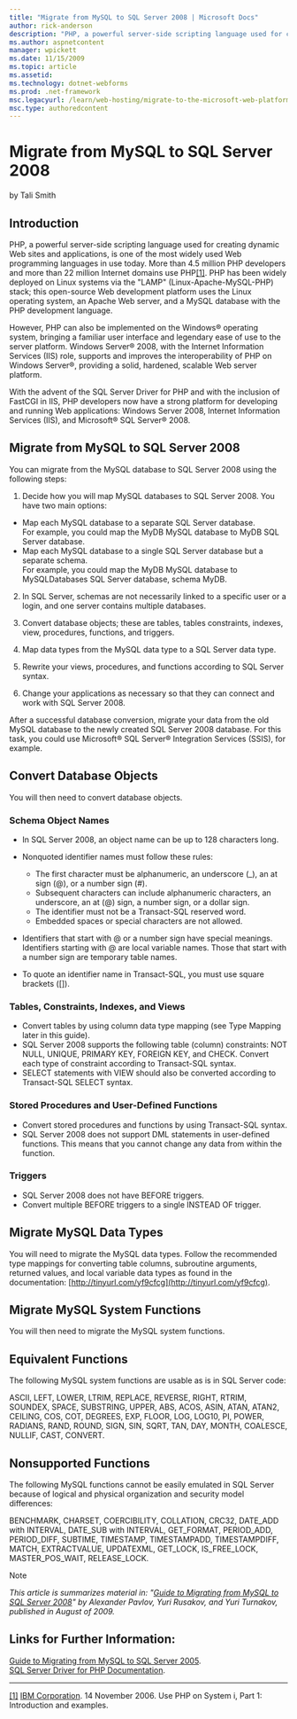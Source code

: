 ```yaml
---
title: "Migrate from MySQL to SQL Server 2008 | Microsoft Docs"
author: rick-anderson
description: "PHP, a powerful server-side scripting language used for creating dynamic Web sites and applications, is one of the most widely used Web programming languages..."
ms.author: aspnetcontent
manager: wpickett
ms.date: 11/15/2009
ms.topic: article
ms.assetid: 
ms.technology: dotnet-webforms
ms.prod: .net-framework
msc.legacyurl: /learn/web-hosting/migrate-to-the-microsoft-web-platform/migrate-from-mysql-to-sql-server-2008
msc.type: authoredcontent
---
```

Migrate from MySQL to SQL Server 2008
====================
by Tali Smith

## Introduction

PHP, a powerful server-side scripting language used for creating dynamic Web sites and applications, is one of the most widely used Web programming languages in use today. More than 4.5 million PHP developers and more than 22 million Internet domains use PHP<a id="_ftnref1"></a>[[1]](#_ftn1 "_ftnref1"). PHP has been widely deployed on Linux systems via the "LAMP" (Linux-Apache-MySQL-PHP) stack; this open-source Web development platform uses the Linux operating system, an Apache Web server, and a MySQL database with the PHP development language.

However, PHP can also be implemented on the Windows® operating system, bringing a familiar user interface and legendary ease of use to the server platform. Windows Server® 2008, with the Internet Information Services (IIS) role, supports and improves the interoperability of PHP on Windows Server®, providing a solid, hardened, scalable Web server platform.

With the advent of the SQL Server Driver for PHP and with the inclusion of FastCGI in IIS, PHP developers now have a strong platform for developing and running Web applications: Windows Server 2008, Internet Information Services (IIS), and Microsoft® SQL Server® 2008.

## Migrate from MySQL to SQL Server 2008

You can migrate from the MySQL database to SQL Server 2008 using the following steps:

1. Decide how you will map MySQL databases to SQL Server 2008. You have two main options:

- Map each MySQL database to a separate SQL Server database.   
 For example, you could map the MyDB MySQL database to MyDB SQL Server database.
- Map each MySQL database to a single SQL Server database but a separate schema.   
 For example, you could map the MyDB MySQL database to MySQLDatabases SQL Server database, schema MyDB.

2. In SQL Server, schemas are not necessarily linked to a specific user or a login, and one server contains multiple databases.

3. Convert database objects; these are tables, tables constraints, indexes, view, procedures, functions, and triggers.

4. Map data types from the MySQL data type to a SQL Server data type.

5. Rewrite your views, procedures, and functions according to SQL Server syntax.

6. Change your applications as necessary so that they can connect and work with SQL Server 2008.

After a successful database conversion, migrate your data from the old MySQL database to the newly created SQL Server 2008 database. For this task, you could use Microsoft® SQL Server® Integration Services (SSIS), for example.

## Convert Database Objects

You will then need to convert database objects.

### Schema Object Names

- In SQL Server 2008, an object name can be up to 128 characters long.
- Nonquoted identifier names must follow these rules:

    - The first character must be alphanumeric, an underscore (\_), an at sign (@), or a number sign (#).
    - Subsequent characters can include alphanumeric characters, an underscore, an at (@) sign, a number sign, or a dollar sign.
    - The identifier must not be a Transact-SQL reserved word.
    - Embedded spaces or special characters are not allowed.
- Identifiers that start with @ or a number sign have special meanings. Identifiers starting with @ are local variable names. Those that start with a number sign are temporary table names.
- To quote an identifier name in Transact-SQL, you must use square brackets ([]).

### Tables, Constraints, Indexes, and Views

- Convert tables by using column data type mapping (see Type Mapping later in this guide).
- SQL Server 2008 supports the following table (column) constraints: NOT NULL, UNIQUE, PRIMARY KEY, FOREIGN KEY, and CHECK. Convert each type of constraint according to Transact-SQL syntax.
- SELECT statements with VIEW should also be converted according to Transact-SQL SELECT syntax.

### Stored Procedures and User-Defined Functions

- Convert stored procedures and functions by using Transact-SQL syntax.
- SQL Server 2008 does not support DML statements in user-defined functions. This means that you cannot change any data from within the function.

### Triggers

- SQL Server 2008 does not have BEFORE triggers.
- Convert multiple BEFORE triggers to a single INSTEAD OF trigger.

## Migrate MySQL Data Types

You will need to migrate the MySQL data types. Follow the recommended type mappings for converting table columns, subroutine arguments, returned values, and local variable data types as found in the documentation: [http://tinyurl.com/yf9cfcg](http://tinyurl.com/yf9cfcg).

## Migrate MySQL System Functions

You will then need to migrate the MySQL system functions.

## Equivalent Functions

The following MySQL system functions are usable as is in SQL Server code:

ASCII, LEFT, LOWER, LTRIM, REPLACE, REVERSE, RIGHT, RTRIM, SOUNDEX, SPACE, SUBSTRING, UPPER, ABS, ACOS, ASIN, ATAN, ATAN2, CEILING, COS, COT, DEGREES, EXP, FLOOR, LOG, LOG10, PI, POWER, RADIANS, RAND, ROUND, SIGN, SIN, SQRT, TAN, DAY, MONTH, COALESCE, NULLIF, CAST, CONVERT.

<a id="_Toc237327829"></a>

## Nonsupported Functions

The following MySQL functions cannot be easily emulated in SQL Server because of logical and physical organization and security model differences:

BENCHMARK, CHARSET, COERCIBILITY, COLLATION, CRC32, DATE\_ADD with INTERVAL, DATE\_SUB with INTERVAL, GET\_FORMAT, PERIOD\_ADD, PERIOD\_DIFF, SUBTIME, TIMESTAMP, TIMESTAMPADD, TIMESTAMPDIFF, MATCH, EXTRACTVALUE, UPDATEXML, GET\_LOCK, IS\_FREE\_LOCK, MASTER\_POS\_WAIT, RELEASE\_LOCK.


> [!NOTE]
> *This article is summarizes material in: "[Guide to Migrating from MySQL to SQL Server 2008](http://tinyurl.com/yf9cfcg)" by Alexander Pavlov, Yuri Rusakov, and Yuri Turnakov, published in August of 2009.*


## Links for Further Information:

[Guide to Migrating from MySQL to SQL Server 2005](http://tinyurl.com/yg4v9e5).  
[SQL Server Driver for PHP Documentation](https://msdn.microsoft.com/en-us/library/ee229551(SQL.10).aspx).


* * *


<a id="_ftn1"></a>[[1]](#_ftnref1 "_ftn1") [IBM Corporation](http://www.ibm.com/developerworks/systems/library/es-path2php/index.html). 14 November 2006. Use PHP on System i, Part 1: Introduction and examples.